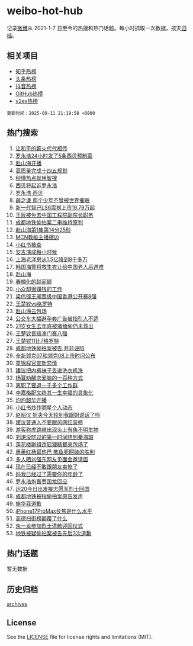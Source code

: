 # weibo-hot-hub

记录[微博](https://www.weibo.com)从 2021-1-7 日至今的热搜和热门话题。每小时抓取一次数据，按天[归档](archives)。

## 相关项目

- [知乎热榜](https://github.com/lonnyzhang423/zhihu-hot-hub)
- [头条热榜](https://github.com/lonnyzhang423/toutiao-hot-hub)
- [抖音热榜](https://github.com/lonnyzhang423/douyin-hot-hub)
- [GitHub热榜](https://github.com/lonnyzhang423/github-hot-hub)
- [v2ex热榜](https://github.com/lonnyzhang423/v2ex-hot-hub)


`更新时间：2025-09-11 21:19:58 +0800`

## 热门搜索

1. [让和平的薪火代代相传](https://m.weibo.cn/search?containerid=100103type%3D1%26t%3D10%26q%3D%23%E8%AE%A9%E5%92%8C%E5%B9%B3%E7%9A%84%E8%96%AA%E7%81%AB%E4%BB%A3%E4%BB%A3%E7%9B%B8%E4%BC%A0%23&stream_entry_id=51&isnewpage=1&extparam=seat%3D1%26filter_type%3Drealtimehot%26stream_entry_id%3D51%26c_type%3D51%26cate%3D10103%26q%3D%2523%25E8%25AE%25A9%25E5%2592%258C%25E5%25B9%25B3%25E7%259A%2584%25E8%2596%25AA%25E7%2581%25AB%25E4%25BB%25A3%25E4%25BB%25A3%25E7%259B%25B8%25E4%25BC%25A0%2523%26dgr%3D0%26pos%3D0%26display_time%3D1757596797%26pre_seqid%3D17575967979059278531149)
1. [罗永浩24小时发了5条西贝预制菜](https://m.weibo.cn/search?containerid=100103type%3D1%26t%3D10%26q%3D%23%E7%BD%97%E6%B0%B8%E6%B5%A924%E5%B0%8F%E6%97%B6%E5%8F%91%E4%BA%865%E6%9D%A1%E8%A5%BF%E8%B4%9D%E9%A2%84%E5%88%B6%E8%8F%9C%23&stream_entry_id=31&isnewpage=1&extparam=seat%3D1%26pos%3D0%26realpos%3D1%26stream_entry_id%3D31%26lcate%3D5001%26filter_type%3Drealtimehot%26c_type%3D31%26band_rank%3D1%26cate%3D5001%26q%3D%2523%25E7%25BD%2597%25E6%25B0%25B8%25E6%25B5%25A924%25E5%25B0%258F%25E6%2597%25B6%25E5%258F%2591%25E4%25BA%25865%25E6%259D%25A1%25E8%25A5%25BF%25E8%25B4%259D%25E9%25A2%2584%25E5%2588%25B6%25E8%258F%259C%2523%26dgr%3D0%26flag%3D16%26display_time%3D1757596797%26pre_seqid%3D17575967979059278531149)
1. [赴山海开播](https://m.weibo.cn/search?containerid=100103type%3D1%26t%3D10%26q%3D%E8%B5%B4%E5%B1%B1%E6%B5%B7%E5%BC%80%E6%92%AD&stream_entry_id=31&isnewpage=1&extparam=seat%3D1%26pos%3D1%26realpos%3D2%26stream_entry_id%3D31%26lcate%3D5001%26filter_type%3Drealtimehot%26c_type%3D31%26band_rank%3D2%26cate%3D5001%26q%3D%25E8%25B5%25B4%25E5%25B1%25B1%25E6%25B5%25B7%25E5%25BC%2580%25E6%2592%25AD%26dgr%3D0%26flag%3D16%26display_time%3D1757596797%26pre_seqid%3D17575967979059278531149)
1. [高质量完成十四五规划](https://m.weibo.cn/search?containerid=100103type%3D1%26t%3D10%26q%3D%23%E9%AB%98%E8%B4%A8%E9%87%8F%E5%AE%8C%E6%88%90%E5%8D%81%E5%9B%9B%E4%BA%94%E8%A7%84%E5%88%92%23&stream_entry_id=31&isnewpage=1&extparam=seat%3D1%26pos%3D2%26realpos%3D3%26stream_entry_id%3D31%26lcate%3D5001%26filter_type%3Drealtimehot%26c_type%3D31%26band_rank%3D3%26cate%3D5001%26q%3D%2523%25E9%25AB%2598%25E8%25B4%25A8%25E9%2587%258F%25E5%25AE%258C%25E6%2588%2590%25E5%258D%2581%25E5%259B%259B%25E4%25BA%2594%25E8%25A7%2584%25E5%2588%2592%2523%26dgr%3D0%26flag%3D0%26display_time%3D1757596797%26pre_seqid%3D17575967979059278531149)
1. [秒懂热点就用智搜](https://m.weibo.cn/search?containerid=100103type%3D1%26t%3D10%26q%3D%23%E7%A7%92%E6%87%82%E7%83%AD%E7%82%B9%E5%B0%B1%E7%94%A8%E6%99%BA%E6%90%9C%23&stream_entry_id=31&isnewpage=1&extparam=seat%3D1%26adid%3D300733%26pos%3D3%26stream_entry_id%3D31%26filter_type%3Drealtimehot%26is_ad_pos%3D1%26c_type%3D31%26band_rank%3D4%26q%3D%2523%25E7%25A7%2592%25E6%2587%2582%25E7%2583%25AD%25E7%2582%25B9%25E5%25B0%25B1%25E7%2594%25A8%25E6%2599%25BA%25E6%2590%259C%2523%26cate%3D5001%26dgr%3D0%26lcate%3D5001%26display_time%3D1757596797%26pre_seqid%3D17575967979059278531149)
1. [西贝将起诉罗永浩](https://m.weibo.cn/search?containerid=100103type%3D1%26t%3D10%26q%3D%23%E8%A5%BF%E8%B4%9D%E5%B0%86%E8%B5%B7%E8%AF%89%E7%BD%97%E6%B0%B8%E6%B5%A9%23&stream_entry_id=31&isnewpage=1&extparam=seat%3D1%26pos%3D4%26realpos%3D4%26stream_entry_id%3D31%26lcate%3D5001%26filter_type%3Drealtimehot%26c_type%3D31%26band_rank%3D4%26cate%3D5001%26q%3D%2523%25E8%25A5%25BF%25E8%25B4%259D%25E5%25B0%2586%25E8%25B5%25B7%25E8%25AF%2589%25E7%25BD%2597%25E6%25B0%25B8%25E6%25B5%25A9%2523%26dgr%3D0%26flag%3D1%26display_time%3D1757596797%26pre_seqid%3D17575967979059278531149)
1. [罗永浩 西贝](https://m.weibo.cn/search?containerid=100103type%3D1%26t%3D10%26q%3D%E7%BD%97%E6%B0%B8%E6%B5%A9+%E8%A5%BF%E8%B4%9D&stream_entry_id=31&isnewpage=1&extparam=seat%3D1%26pos%3D5%26realpos%3D5%26stream_entry_id%3D31%26lcate%3D5001%26filter_type%3Drealtimehot%26c_type%3D31%26band_rank%3D5%26cate%3D5001%26q%3D%25E7%25BD%2597%25E6%25B0%25B8%25E6%25B5%25A9%2520%25E8%25A5%25BF%25E8%25B4%259D%26dgr%3D0%26flag%3D1%26display_time%3D1757596797%26pre_seqid%3D17575967979059278531149)
1. [薛之谦 那个少年不曾被世界催眠](https://m.weibo.cn/search?containerid=100103type%3D1%26t%3D10%26q%3D%E8%96%9B%E4%B9%8B%E8%B0%A6+%E9%82%A3%E4%B8%AA%E5%B0%91%E5%B9%B4%E4%B8%8D%E6%9B%BE%E8%A2%AB%E4%B8%96%E7%95%8C%E5%82%AC%E7%9C%A0&stream_entry_id=31&isnewpage=1&extparam=seat%3D1%26pos%3D6%26realpos%3D6%26stream_entry_id%3D31%26lcate%3D5001%26filter_type%3Drealtimehot%26c_type%3D31%26band_rank%3D6%26cate%3D5001%26q%3D%25E8%2596%259B%25E4%25B9%258B%25E8%25B0%25A6%2520%25E9%2582%25A3%25E4%25B8%25AA%25E5%25B0%2591%25E5%25B9%25B4%25E4%25B8%258D%25E6%259B%25BE%25E8%25A2%25AB%25E4%25B8%2596%25E7%2595%258C%25E5%2582%25AC%25E7%259C%25A0%26dgr%3D0%26flag%3D16%26display_time%3D1757596797%26pre_seqid%3D17575967979059278531149)
1. [新一代智己LS6震撼上市19.79万起](https://m.weibo.cn/search?containerid=100103type%3D1%26t%3D296%26q%3D%23%E6%B2%B7%E9%92%B8%E6%BB%9E%E6%88%9F%23&hide_search_bar=1&replace_title=+)
1. [王辰被免去中国工程院副院长职务](https://m.weibo.cn/search?containerid=100103type%3D1%26t%3D10%26q%3D%23%E7%8E%8B%E8%BE%B0%E8%A2%AB%E5%85%8D%E5%8E%BB%E4%B8%AD%E5%9B%BD%E5%B7%A5%E7%A8%8B%E9%99%A2%E5%89%AF%E9%99%A2%E9%95%BF%E8%81%8C%E5%8A%A1%23&stream_entry_id=31&isnewpage=1&extparam=seat%3D1%26pos%3D8%26realpos%3D7%26stream_entry_id%3D31%26lcate%3D5001%26filter_type%3Drealtimehot%26c_type%3D31%26band_rank%3D7%26cate%3D5001%26q%3D%2523%25E7%258E%258B%25E8%25BE%25B0%25E8%25A2%25AB%25E5%2585%258D%25E5%258E%25BB%25E4%25B8%25AD%25E5%259B%25BD%25E5%25B7%25A5%25E7%25A8%258B%25E9%2599%25A2%25E5%2589%25AF%25E9%2599%25A2%25E9%2595%25BF%25E8%2581%258C%25E5%258A%25A1%2523%26dgr%3D0%26flag%3D0%26display_time%3D1757596797%26pre_seqid%3D17575967979059278531149)
1. [成都地铁偷拍案二审维持原判](https://m.weibo.cn/search?containerid=100103type%3D1%26t%3D10%26q%3D%23%E6%88%90%E9%83%BD%E5%9C%B0%E9%93%81%E5%81%B7%E6%8B%8D%E6%A1%88%E4%BA%8C%E5%AE%A1%E7%BB%B4%E6%8C%81%E5%8E%9F%E5%88%A4%23&stream_entry_id=31&isnewpage=1&extparam=seat%3D1%26pos%3D9%26realpos%3D8%26stream_entry_id%3D31%26lcate%3D5001%26filter_type%3Drealtimehot%26c_type%3D31%26band_rank%3D8%26cate%3D5001%26q%3D%2523%25E6%2588%2590%25E9%2583%25BD%25E5%259C%25B0%25E9%2593%2581%25E5%2581%25B7%25E6%258B%258D%25E6%25A1%2588%25E4%25BA%258C%25E5%25AE%25A1%25E7%25BB%25B4%25E6%258C%2581%25E5%258E%259F%25E5%2588%25A4%2523%26dgr%3D0%26flag%3D0%26display_time%3D1757596797%26pre_seqid%3D17575967979059278531149)
1. [赴山海第1集第14分25秒](https://m.weibo.cn/search?containerid=100103type%3D1%26t%3D10%26q%3D%E8%B5%B4%E5%B1%B1%E6%B5%B7%E7%AC%AC1%E9%9B%86%E7%AC%AC14%E5%88%8625%E7%A7%92&stream_entry_id=31&isnewpage=1&extparam=seat%3D1%26pos%3D10%26realpos%3D9%26stream_entry_id%3D31%26lcate%3D5001%26filter_type%3Drealtimehot%26c_type%3D31%26band_rank%3D9%26cate%3D5001%26q%3D%25E8%25B5%25B4%25E5%25B1%25B1%25E6%25B5%25B7%25E7%25AC%25AC1%25E9%259B%2586%25E7%25AC%25AC14%25E5%2588%258625%25E7%25A7%2592%26dgr%3D0%26flag%3D1%26display_time%3D1757596797%26pre_seqid%3D17575967979059278531149)
1. [MCN教唆主播擦边](https://m.weibo.cn/search?containerid=100103type%3D1%26t%3D10%26q%3D%23MCN%E6%95%99%E5%94%86%E4%B8%BB%E6%92%AD%E6%93%A6%E8%BE%B9%23&stream_entry_id=31&isnewpage=1&extparam=seat%3D1%26pos%3D11%26realpos%3D10%26stream_entry_id%3D31%26lcate%3D5001%26filter_type%3Drealtimehot%26c_type%3D31%26band_rank%3D10%26cate%3D5001%26q%3D%2523MCN%25E6%2595%2599%25E5%2594%2586%25E4%25B8%25BB%25E6%2592%25AD%25E6%2593%25A6%25E8%25BE%25B9%2523%26dgr%3D0%26flag%3D1%26display_time%3D1757596797%26pre_seqid%3D17575967979059278531149)
1. [小红书被查](https://m.weibo.cn/search?containerid=100103type%3D1%26t%3D10%26q%3D%23%E5%B0%8F%E7%BA%A2%E4%B9%A6%E8%A2%AB%E6%9F%A5%23&stream_entry_id=31&isnewpage=1&extparam=seat%3D1%26pos%3D12%26realpos%3D11%26stream_entry_id%3D31%26lcate%3D5001%26filter_type%3Drealtimehot%26c_type%3D31%26band_rank%3D11%26cate%3D5001%26q%3D%2523%25E5%25B0%258F%25E7%25BA%25A2%25E4%25B9%25A6%25E8%25A2%25AB%25E6%259F%25A5%2523%26dgr%3D0%26flag%3D0%26display_time%3D1757596797%26pre_seqid%3D17575967979059278531149)
1. [安吉演成毅小时候](https://m.weibo.cn/search?containerid=100103type%3D1%26t%3D10%26q%3D%23%E5%AE%89%E5%90%89%E6%BC%94%E6%88%90%E6%AF%85%E5%B0%8F%E6%97%B6%E5%80%99%23&stream_entry_id=31&isnewpage=1&extparam=seat%3D1%26pos%3D13%26realpos%3D12%26stream_entry_id%3D31%26lcate%3D5001%26filter_type%3Drealtimehot%26c_type%3D31%26band_rank%3D12%26cate%3D5001%26q%3D%2523%25E5%25AE%2589%25E5%2590%2589%25E6%25BC%2594%25E6%2588%2590%25E6%25AF%2585%25E5%25B0%258F%25E6%2597%25B6%25E5%2580%2599%2523%26dgr%3D0%26flag%3D1%26display_time%3D1757596797%26pre_seqid%3D17575967979059278531149)
1. [上海老洋房从1.5亿降到8千多万](https://m.weibo.cn/search?containerid=100103type%3D1%26t%3D10%26q%3D%23%E4%B8%8A%E6%B5%B7%E8%80%81%E6%B4%8B%E6%88%BF%E4%BB%8E1.5%E4%BA%BF%E9%99%8D%E5%88%B08%E5%8D%83%E5%A4%9A%E4%B8%87%23&stream_entry_id=31&isnewpage=1&extparam=seat%3D1%26pos%3D14%26realpos%3D13%26stream_entry_id%3D31%26lcate%3D5001%26filter_type%3Drealtimehot%26c_type%3D31%26band_rank%3D13%26cate%3D5001%26q%3D%2523%25E4%25B8%258A%25E6%25B5%25B7%25E8%2580%2581%25E6%25B4%258B%25E6%2588%25BF%25E4%25BB%258E1.5%25E4%25BA%25BF%25E9%2599%258D%25E5%2588%25B08%25E5%258D%2583%25E5%25A4%259A%25E4%25B8%2587%2523%26dgr%3D0%26flag%3D0%26display_time%3D1757596797%26pre_seqid%3D17575967979059278531149)
1. [韩国海警将救生衣让给中国老人后遇难](https://m.weibo.cn/search?containerid=100103type%3D1%26t%3D10%26q%3D%23%E9%9F%A9%E5%9B%BD%E6%B5%B7%E8%AD%A6%E5%B0%86%E6%95%91%E7%94%9F%E8%A1%A3%E8%AE%A9%E7%BB%99%E4%B8%AD%E5%9B%BD%E8%80%81%E4%BA%BA%E5%90%8E%E9%81%87%E9%9A%BE%23&stream_entry_id=31&isnewpage=1&extparam=seat%3D1%26pos%3D15%26realpos%3D14%26stream_entry_id%3D31%26lcate%3D5001%26filter_type%3Drealtimehot%26c_type%3D31%26band_rank%3D14%26cate%3D5001%26q%3D%2523%25E9%259F%25A9%25E5%259B%25BD%25E6%25B5%25B7%25E8%25AD%25A6%25E5%25B0%2586%25E6%2595%2591%25E7%2594%259F%25E8%25A1%25A3%25E8%25AE%25A9%25E7%25BB%2599%25E4%25B8%25AD%25E5%259B%25BD%25E8%2580%2581%25E4%25BA%25BA%25E5%2590%258E%25E9%2581%2587%25E9%259A%25BE%2523%26dgr%3D0%26flag%3D1%26display_time%3D1757596797%26pre_seqid%3D17575967979059278531149)
1. [赴山海](https://m.weibo.cn/search?containerid=100103type%3D1%26t%3D10%26q%3D%E8%B5%B4%E5%B1%B1%E6%B5%B7&stream_entry_id=31&isnewpage=1&extparam=seat%3D1%26pos%3D16%26realpos%3D15%26stream_entry_id%3D31%26lcate%3D5001%26filter_type%3Drealtimehot%26c_type%3D31%26band_rank%3D15%26cate%3D5001%26q%3D%25E8%25B5%25B4%25E5%25B1%25B1%25E6%25B5%25B7%26dgr%3D0%26flag%3D0%26display_time%3D1757596797%26pre_seqid%3D17575967979059278531149)
1. [春楠化的赵丽颖](https://m.weibo.cn/search?containerid=100103type%3D1%26t%3D10%26q%3D%23%E6%98%A5%E6%A5%A0%E5%8C%96%E7%9A%84%E8%B5%B5%E4%B8%BD%E9%A2%96%23&stream_entry_id=31&isnewpage=1&extparam=seat%3D1%26pos%3D17%26realpos%3D16%26stream_entry_id%3D31%26lcate%3D5001%26filter_type%3Drealtimehot%26c_type%3D31%26band_rank%3D16%26cate%3D5001%26q%3D%2523%25E6%2598%25A5%25E6%25A5%25A0%25E5%258C%2596%25E7%259A%2584%25E8%25B5%25B5%25E4%25B8%25BD%25E9%25A2%2596%2523%26dgr%3D0%26flag%3D1%26display_time%3D1757596797%26pre_seqid%3D17575967979059278531149)
1. [小众却很赚钱的工作](https://m.weibo.cn/search?containerid=100103type%3D1%26t%3D10%26q%3D%E5%B0%8F%E4%BC%97%E5%8D%B4%E5%BE%88%E8%B5%9A%E9%92%B1%E7%9A%84%E5%B7%A5%E4%BD%9C&stream_entry_id=31&isnewpage=1&extparam=seat%3D1%26pos%3D18%26realpos%3D17%26stream_entry_id%3D31%26lcate%3D5001%26filter_type%3Drealtimehot%26c_type%3D31%26band_rank%3D17%26cate%3D5001%26q%3D%25E5%25B0%258F%25E4%25BC%2597%25E5%258D%25B4%25E5%25BE%2588%25E8%25B5%259A%25E9%2592%25B1%25E7%259A%2584%25E5%25B7%25A5%25E4%25BD%259C%26dgr%3D0%26flag%3D0%26display_time%3D1757596797%26pre_seqid%3D17575967979059278531149)
1. [梁伟铿王昶晋级中国香港公开赛8强](https://m.weibo.cn/search?containerid=100103type%3D1%26t%3D10%26q%3D%23%E6%A2%81%E4%BC%9F%E9%93%BF%E7%8E%8B%E6%98%B6%E6%99%8B%E7%BA%A7%E4%B8%AD%E5%9B%BD%E9%A6%99%E6%B8%AF%E5%85%AC%E5%BC%80%E8%B5%9B8%E5%BC%BA%23&stream_entry_id=31&isnewpage=1&extparam=seat%3D1%26pos%3D19%26realpos%3D18%26stream_entry_id%3D31%26lcate%3D5001%26filter_type%3Drealtimehot%26c_type%3D31%26band_rank%3D18%26cate%3D5001%26q%3D%2523%25E6%25A2%2581%25E4%25BC%259F%25E9%2593%25BF%25E7%258E%258B%25E6%2598%25B6%25E6%2599%258B%25E7%25BA%25A7%25E4%25B8%25AD%25E5%259B%25BD%25E9%25A6%2599%25E6%25B8%25AF%25E5%2585%25AC%25E5%25BC%2580%25E8%25B5%259B8%25E5%25BC%25BA%2523%26dgr%3D0%26flag%3D1%26display_time%3D1757596797%26pre_seqid%3D17575967979059278531149)
1. [王楚钦vs格罗特](https://m.weibo.cn/search?containerid=100103type%3D1%26t%3D10%26q%3D%23%E7%8E%8B%E6%A5%9A%E9%92%A6vs%E6%A0%BC%E7%BD%97%E7%89%B9%23&stream_entry_id=31&isnewpage=1&extparam=seat%3D1%26pos%3D20%26realpos%3D19%26stream_entry_id%3D31%26lcate%3D5001%26filter_type%3Drealtimehot%26c_type%3D31%26band_rank%3D19%26cate%3D5001%26q%3D%2523%25E7%258E%258B%25E6%25A5%259A%25E9%2592%25A6vs%25E6%25A0%25BC%25E7%25BD%2597%25E7%2589%25B9%2523%26dgr%3D0%26flag%3D1%26display_time%3D1757596797%26pre_seqid%3D17575967979059278531149)
1. [赴山海云包场](https://m.weibo.cn/search?containerid=100103type%3D1%26t%3D10%26q%3D%E8%B5%B4%E5%B1%B1%E6%B5%B7%E4%BA%91%E5%8C%85%E5%9C%BA&stream_entry_id=31&isnewpage=1&extparam=seat%3D1%26pos%3D21%26realpos%3D20%26stream_entry_id%3D31%26lcate%3D5001%26filter_type%3Drealtimehot%26c_type%3D31%26band_rank%3D20%26cate%3D5001%26q%3D%25E8%25B5%25B4%25E5%25B1%25B1%25E6%25B5%25B7%25E4%25BA%2591%25E5%258C%2585%25E5%259C%25BA%26dgr%3D0%26flag%3D0%26display_time%3D1757596797%26pre_seqid%3D17575967979059278531149)
1. [公交车大幅避孕套广告被指引人不适](https://m.weibo.cn/search?containerid=100103type%3D1%26t%3D10%26q%3D%23%E5%85%AC%E4%BA%A4%E8%BD%A6%E5%A4%A7%E5%B9%85%E9%81%BF%E5%AD%95%E5%A5%97%E5%B9%BF%E5%91%8A%E8%A2%AB%E6%8C%87%E5%BC%95%E4%BA%BA%E4%B8%8D%E9%80%82%23&stream_entry_id=31&isnewpage=1&extparam=seat%3D1%26pos%3D22%26realpos%3D21%26stream_entry_id%3D31%26lcate%3D5001%26filter_type%3Drealtimehot%26c_type%3D31%26band_rank%3D21%26cate%3D5001%26q%3D%2523%25E5%2585%25AC%25E4%25BA%25A4%25E8%25BD%25A6%25E5%25A4%25A7%25E5%25B9%2585%25E9%2581%25BF%25E5%25AD%2595%25E5%25A5%2597%25E5%25B9%25BF%25E5%2591%258A%25E8%25A2%25AB%25E6%258C%2587%25E5%25BC%2595%25E4%25BA%25BA%25E4%25B8%258D%25E9%2580%2582%2523%26dgr%3D0%26flag%3D0%26display_time%3D1757596797%26pre_seqid%3D17575967979059278531149)
1. [21岁女生去年底被骗缅甸仍未救出](https://m.weibo.cn/search?containerid=100103type%3D1%26t%3D10%26q%3D%2321%E5%B2%81%E5%A5%B3%E7%94%9F%E5%8E%BB%E5%B9%B4%E5%BA%95%E8%A2%AB%E9%AA%97%E7%BC%85%E7%94%B8%E4%BB%8D%E6%9C%AA%E6%95%91%E5%87%BA%23&stream_entry_id=31&isnewpage=1&extparam=seat%3D1%26pos%3D23%26realpos%3D22%26stream_entry_id%3D31%26lcate%3D5001%26filter_type%3Drealtimehot%26c_type%3D31%26band_rank%3D22%26cate%3D5001%26q%3D%252321%25E5%25B2%2581%25E5%25A5%25B3%25E7%2594%259F%25E5%258E%25BB%25E5%25B9%25B4%25E5%25BA%2595%25E8%25A2%25AB%25E9%25AA%2597%25E7%25BC%2585%25E7%2594%25B8%25E4%25BB%258D%25E6%259C%25AA%25E6%2595%2591%25E5%2587%25BA%2523%26dgr%3D0%26flag%3D0%26display_time%3D1757596797%26pre_seqid%3D17575967979059278531149)
1. [王楚钦晋级澳门赛八强](https://m.weibo.cn/search?containerid=100103type%3D1%26t%3D10%26q%3D%23%E7%8E%8B%E6%A5%9A%E9%92%A6%E6%99%8B%E7%BA%A7%E6%BE%B3%E9%97%A8%E8%B5%9B%E5%85%AB%E5%BC%BA%23&stream_entry_id=31&isnewpage=1&extparam=seat%3D1%26pos%3D24%26realpos%3D23%26stream_entry_id%3D31%26lcate%3D5001%26filter_type%3Drealtimehot%26c_type%3D31%26band_rank%3D23%26cate%3D5001%26q%3D%2523%25E7%258E%258B%25E6%25A5%259A%25E9%2592%25A6%25E6%2599%258B%25E7%25BA%25A7%25E6%25BE%25B3%25E9%2597%25A8%25E8%25B5%259B%25E5%2585%25AB%25E5%25BC%25BA%2523%26dgr%3D0%26flag%3D1%26display_time%3D1757596797%26pre_seqid%3D17575967979059278531149)
1. [王楚钦11比7格罗特](https://m.weibo.cn/search?containerid=100103type%3D1%26t%3D10%26q%3D%23%E7%8E%8B%E6%A5%9A%E9%92%A611%E6%AF%947%E6%A0%BC%E7%BD%97%E7%89%B9%23&stream_entry_id=31&isnewpage=1&extparam=seat%3D1%26pos%3D25%26realpos%3D24%26stream_entry_id%3D31%26lcate%3D5001%26filter_type%3Drealtimehot%26c_type%3D31%26band_rank%3D24%26cate%3D5001%26q%3D%2523%25E7%258E%258B%25E6%25A5%259A%25E9%2592%25A611%25E6%25AF%25947%25E6%25A0%25BC%25E7%25BD%2597%25E7%2589%25B9%2523%26dgr%3D0%26flag%3D1%26display_time%3D1757596797%26pre_seqid%3D17575967979059278531149)
1. [成都地铁偷拍案被告 并非诬陷](https://m.weibo.cn/search?containerid=100103type%3D1%26t%3D10%26q%3D%E6%88%90%E9%83%BD%E5%9C%B0%E9%93%81%E5%81%B7%E6%8B%8D%E6%A1%88%E8%A2%AB%E5%91%8A+%E5%B9%B6%E9%9D%9E%E8%AF%AC%E9%99%B7&stream_entry_id=31&isnewpage=1&extparam=seat%3D1%26pos%3D26%26realpos%3D25%26stream_entry_id%3D31%26lcate%3D5001%26filter_type%3Drealtimehot%26c_type%3D31%26band_rank%3D25%26cate%3D5001%26q%3D%25E6%2588%2590%25E9%2583%25BD%25E5%259C%25B0%25E9%2593%2581%25E5%2581%25B7%25E6%258B%258D%25E6%25A1%2588%25E8%25A2%25AB%25E5%2591%258A%2520%25E5%25B9%25B6%25E9%259D%259E%25E8%25AF%25AC%25E9%2599%25B7%26dgr%3D0%26flag%3D1%26display_time%3D1757596797%26pre_seqid%3D17575967979059278531149)
1. [全新领克07和领克08上市时间公布](https://m.weibo.cn/search?containerid=100103type%3D1%26t%3D10%26q%3D%23%E5%85%A8%E6%96%B0%E9%A2%86%E5%85%8B07%E5%92%8C%E9%A2%86%E5%85%8B08%E4%B8%8A%E5%B8%82%E6%97%B6%E9%97%B4%E5%85%AC%E5%B8%83%23&stream_entry_id=31&isnewpage=1&extparam=seat%3D1%26pos%3D27%26realpos%3D26%26stream_entry_id%3D31%26lcate%3D5001%26filter_type%3Drealtimehot%26c_type%3D31%26band_rank%3D26%26cate%3D5001%26q%3D%2523%25E5%2585%25A8%25E6%2596%25B0%25E9%25A2%2586%25E5%2585%258B07%25E5%2592%258C%25E9%25A2%2586%25E5%2585%258B08%25E4%25B8%258A%25E5%25B8%2582%25E6%2597%25B6%25E9%2597%25B4%25E5%2585%25AC%25E5%25B8%2583%2523%26dgr%3D0%26flag%3D1%26display_time%3D1757596797%26pre_seqid%3D17575967979059278531149)
1. [童锦程官宣新恋情](https://m.weibo.cn/search?containerid=100103type%3D1%26t%3D10%26q%3D%E7%AB%A5%E9%94%A6%E7%A8%8B%E5%AE%98%E5%AE%A3%E6%96%B0%E6%81%8B%E6%83%85&stream_entry_id=31&isnewpage=1&extparam=seat%3D1%26pos%3D28%26realpos%3D27%26stream_entry_id%3D31%26lcate%3D5001%26filter_type%3Drealtimehot%26c_type%3D31%26band_rank%3D27%26cate%3D5001%26q%3D%25E7%25AB%25A5%25E9%2594%25A6%25E7%25A8%258B%25E5%25AE%2598%25E5%25AE%25A3%25E6%2596%25B0%25E6%2581%258B%25E6%2583%2585%26dgr%3D0%26flag%3D0%26display_time%3D1757596797%26pre_seqid%3D17575967979059278531149)
1. [建议把内裤袜子丢进洗衣机洗](https://m.weibo.cn/search?containerid=100103type%3D1%26t%3D10%26q%3D%E5%BB%BA%E8%AE%AE%E6%8A%8A%E5%86%85%E8%A3%A4%E8%A2%9C%E5%AD%90%E4%B8%A2%E8%BF%9B%E6%B4%97%E8%A1%A3%E6%9C%BA%E6%B4%97&stream_entry_id=31&isnewpage=1&extparam=seat%3D1%26pos%3D29%26realpos%3D28%26stream_entry_id%3D31%26lcate%3D5001%26filter_type%3Drealtimehot%26c_type%3D31%26band_rank%3D28%26cate%3D5001%26q%3D%25E5%25BB%25BA%25E8%25AE%25AE%25E6%258A%258A%25E5%2586%2585%25E8%25A3%25A4%25E8%25A2%259C%25E5%25AD%2590%25E4%25B8%25A2%25E8%25BF%259B%25E6%25B4%2597%25E8%25A1%25A3%25E6%259C%25BA%25E6%25B4%2597%26dgr%3D0%26flag%3D0%26display_time%3D1757596797%26pre_seqid%3D17575967979059278531149)
1. [杨幂劝醒恋爱脑的一百种方式](https://m.weibo.cn/search?containerid=100103type%3D1%26t%3D10%26q%3D%E6%9D%A8%E5%B9%82%E5%8A%9D%E9%86%92%E6%81%8B%E7%88%B1%E8%84%91%E7%9A%84%E4%B8%80%E7%99%BE%E7%A7%8D%E6%96%B9%E5%BC%8F&stream_entry_id=31&isnewpage=1&extparam=seat%3D1%26pos%3D30%26realpos%3D29%26stream_entry_id%3D31%26lcate%3D5001%26filter_type%3Drealtimehot%26c_type%3D31%26band_rank%3D29%26cate%3D5001%26q%3D%25E6%259D%25A8%25E5%25B9%2582%25E5%258A%259D%25E9%2586%2592%25E6%2581%258B%25E7%2588%25B1%25E8%2584%2591%25E7%259A%2584%25E4%25B8%2580%25E7%2599%25BE%25E7%25A7%258D%25E6%2596%25B9%25E5%25BC%258F%26dgr%3D0%26flag%3D1%26display_time%3D1757596797%26pre_seqid%3D17575967979059278531149)
1. [离职了要退一千多个工作群](https://m.weibo.cn/search?containerid=100103type%3D1%26t%3D10%26q%3D%23%E7%A6%BB%E8%81%8C%E4%BA%86%E8%A6%81%E9%80%80%E4%B8%80%E5%8D%83%E5%A4%9A%E4%B8%AA%E5%B7%A5%E4%BD%9C%E7%BE%A4%23&stream_entry_id=31&isnewpage=1&extparam=seat%3D1%26pos%3D31%26realpos%3D30%26stream_entry_id%3D31%26lcate%3D5001%26filter_type%3Drealtimehot%26c_type%3D31%26band_rank%3D30%26cate%3D5001%26q%3D%2523%25E7%25A6%25BB%25E8%2581%258C%25E4%25BA%2586%25E8%25A6%2581%25E9%2580%2580%25E4%25B8%2580%25E5%258D%2583%25E5%25A4%259A%25E4%25B8%25AA%25E5%25B7%25A5%25E4%25BD%259C%25E7%25BE%25A4%2523%26dgr%3D0%26flag%3D0%26display_time%3D1757596797%26pre_seqid%3D17575967979059278531149)
1. [李嘉格配文终其一生幸福的具象化](https://m.weibo.cn/search?containerid=100103type%3D1%26t%3D10%26q%3D%23%E6%9D%8E%E5%98%89%E6%A0%BC%E9%85%8D%E6%96%87%E7%BB%88%E5%85%B6%E4%B8%80%E7%94%9F%E5%B9%B8%E7%A6%8F%E7%9A%84%E5%85%B7%E8%B1%A1%E5%8C%96%23&stream_entry_id=31&isnewpage=1&extparam=seat%3D1%26pos%3D32%26realpos%3D31%26stream_entry_id%3D31%26lcate%3D5001%26filter_type%3Drealtimehot%26c_type%3D31%26band_rank%3D31%26cate%3D5001%26q%3D%2523%25E6%259D%258E%25E5%2598%2589%25E6%25A0%25BC%25E9%2585%258D%25E6%2596%2587%25E7%25BB%2588%25E5%2585%25B6%25E4%25B8%2580%25E7%2594%259F%25E5%25B9%25B8%25E7%25A6%258F%25E7%259A%2584%25E5%2585%25B7%25E8%25B1%25A1%25E5%258C%2596%2523%26dgr%3D0%26flag%3D0%26display_time%3D1757596797%26pre_seqid%3D17575967979059278531149)
1. [灼灼韶华开播](https://m.weibo.cn/search?containerid=100103type%3D1%26t%3D10%26q%3D%23%E7%81%BC%E7%81%BC%E9%9F%B6%E5%8D%8E%E5%BC%80%E6%92%AD%23&stream_entry_id=31&isnewpage=1&extparam=seat%3D1%26pos%3D33%26realpos%3D32%26stream_entry_id%3D31%26lcate%3D5001%26filter_type%3Drealtimehot%26c_type%3D31%26band_rank%3D32%26cate%3D5001%26q%3D%2523%25E7%2581%25BC%25E7%2581%25BC%25E9%259F%25B6%25E5%258D%258E%25E5%25BC%2580%25E6%2592%25AD%2523%26dgr%3D0%26flag%3D1%26display_time%3D1757596797%26pre_seqid%3D17575967979059278531149)
1. [小红书炒作明星个人动态](https://m.weibo.cn/search?containerid=100103type%3D1%26t%3D10%26q%3D%23%E5%B0%8F%E7%BA%A2%E4%B9%A6%E7%82%92%E4%BD%9C%E6%98%8E%E6%98%9F%E4%B8%AA%E4%BA%BA%E5%8A%A8%E6%80%81%23&stream_entry_id=31&isnewpage=1&extparam=seat%3D1%26pos%3D34%26realpos%3D33%26stream_entry_id%3D31%26lcate%3D5001%26filter_type%3Drealtimehot%26c_type%3D31%26band_rank%3D33%26cate%3D5001%26q%3D%2523%25E5%25B0%258F%25E7%25BA%25A2%25E4%25B9%25A6%25E7%2582%2592%25E4%25BD%259C%25E6%2598%258E%25E6%2598%259F%25E4%25B8%25AA%25E4%25BA%25BA%25E5%258A%25A8%25E6%2580%2581%2523%26dgr%3D0%26flag%3D0%26display_time%3D1757596797%26pre_seqid%3D17575967979059278531149)
1. [赵昭仪 姐夫今天轮到我跟姐说话了吗](https://m.weibo.cn/search?containerid=100103type%3D1%26t%3D10%26q%3D%E8%B5%B5%E6%98%AD%E4%BB%AA+%E5%A7%90%E5%A4%AB%E4%BB%8A%E5%A4%A9%E8%BD%AE%E5%88%B0%E6%88%91%E8%B7%9F%E5%A7%90%E8%AF%B4%E8%AF%9D%E4%BA%86%E5%90%97&stream_entry_id=31&isnewpage=1&extparam=seat%3D1%26pos%3D35%26realpos%3D34%26stream_entry_id%3D31%26lcate%3D5001%26filter_type%3Drealtimehot%26c_type%3D31%26band_rank%3D34%26cate%3D5001%26q%3D%25E8%25B5%25B5%25E6%2598%25AD%25E4%25BB%25AA%2520%25E5%25A7%2590%25E5%25A4%25AB%25E4%25BB%258A%25E5%25A4%25A9%25E8%25BD%25AE%25E5%2588%25B0%25E6%2588%2591%25E8%25B7%259F%25E5%25A7%2590%25E8%25AF%25B4%25E8%25AF%259D%25E4%25BA%2586%25E5%2590%2597%26dgr%3D0%26flag%3D0%26display_time%3D1757596797%26pre_seqid%3D17575967979059278531149)
1. [建议普通人不要跟风网红装修](https://m.weibo.cn/search?containerid=100103type%3D1%26t%3D10%26q%3D%E5%BB%BA%E8%AE%AE%E6%99%AE%E9%80%9A%E4%BA%BA%E4%B8%8D%E8%A6%81%E8%B7%9F%E9%A3%8E%E7%BD%91%E7%BA%A2%E8%A3%85%E4%BF%AE&stream_entry_id=31&isnewpage=1&extparam=seat%3D1%26pos%3D36%26realpos%3D35%26stream_entry_id%3D31%26lcate%3D5001%26filter_type%3Drealtimehot%26c_type%3D31%26band_rank%3D35%26cate%3D5001%26q%3D%25E5%25BB%25BA%25E8%25AE%25AE%25E6%2599%25AE%25E9%2580%259A%25E4%25BA%25BA%25E4%25B8%258D%25E8%25A6%2581%25E8%25B7%259F%25E9%25A3%258E%25E7%25BD%2591%25E7%25BA%25A2%25E8%25A3%2585%25E4%25BF%25AE%26dgr%3D0%26flag%3D0%26display_time%3D1757596797%26pre_seqid%3D17575967979059278531149)
1. [游客称虎跳峡出现头上有角不明生物](https://m.weibo.cn/search?containerid=100103type%3D1%26t%3D10%26q%3D%23%E6%B8%B8%E5%AE%A2%E7%A7%B0%E8%99%8E%E8%B7%B3%E5%B3%A1%E5%87%BA%E7%8E%B0%E5%A4%B4%E4%B8%8A%E6%9C%89%E8%A7%92%E4%B8%8D%E6%98%8E%E7%94%9F%E7%89%A9%23&stream_entry_id=31&isnewpage=1&extparam=seat%3D1%26pos%3D37%26realpos%3D36%26stream_entry_id%3D31%26lcate%3D5001%26filter_type%3Drealtimehot%26c_type%3D31%26band_rank%3D36%26cate%3D5001%26q%3D%2523%25E6%25B8%25B8%25E5%25AE%25A2%25E7%25A7%25B0%25E8%2599%258E%25E8%25B7%25B3%25E5%25B3%25A1%25E5%2587%25BA%25E7%258E%25B0%25E5%25A4%25B4%25E4%25B8%258A%25E6%259C%2589%25E8%25A7%2592%25E4%25B8%258D%25E6%2598%258E%25E7%2594%259F%25E7%2589%25A9%2523%26dgr%3D0%26flag%3D0%26display_time%3D1757596797%26pre_seqid%3D17575967979059278531149)
1. [刘涛没吃过的第一时间想到秦海璐](https://m.weibo.cn/search?containerid=100103type%3D1%26t%3D10%26q%3D%E5%88%98%E6%B6%9B%E6%B2%A1%E5%90%83%E8%BF%87%E7%9A%84%E7%AC%AC%E4%B8%80%E6%97%B6%E9%97%B4%E6%83%B3%E5%88%B0%E7%A7%A6%E6%B5%B7%E7%92%90&stream_entry_id=31&isnewpage=1&extparam=seat%3D1%26pos%3D38%26realpos%3D37%26stream_entry_id%3D31%26lcate%3D5001%26filter_type%3Drealtimehot%26c_type%3D31%26band_rank%3D37%26cate%3D5001%26q%3D%25E5%2588%2598%25E6%25B6%259B%25E6%25B2%25A1%25E5%2590%2583%25E8%25BF%2587%25E7%259A%2584%25E7%25AC%25AC%25E4%25B8%2580%25E6%2597%25B6%25E9%2597%25B4%25E6%2583%25B3%25E5%2588%25B0%25E7%25A7%25A6%25E6%25B5%25B7%25E7%2592%2590%26dgr%3D0%26flag%3D1%26display_time%3D1757596797%26pre_seqid%3D17575967979059278531149)
1. [莲花楼剧组连狐狸精都来包场了](https://m.weibo.cn/search?containerid=100103type%3D1%26t%3D10%26q%3D%E8%8E%B2%E8%8A%B1%E6%A5%BC%E5%89%A7%E7%BB%84%E8%BF%9E%E7%8B%90%E7%8B%B8%E7%B2%BE%E9%83%BD%E6%9D%A5%E5%8C%85%E5%9C%BA%E4%BA%86&stream_entry_id=31&isnewpage=1&extparam=seat%3D1%26pos%3D39%26realpos%3D38%26stream_entry_id%3D31%26lcate%3D5001%26filter_type%3Drealtimehot%26c_type%3D31%26band_rank%3D38%26cate%3D5001%26q%3D%25E8%258E%25B2%25E8%258A%25B1%25E6%25A5%25BC%25E5%2589%25A7%25E7%25BB%2584%25E8%25BF%259E%25E7%258B%2590%25E7%258B%25B8%25E7%25B2%25BE%25E9%2583%25BD%25E6%259D%25A5%25E5%258C%2585%25E5%259C%25BA%25E4%25BA%2586%26dgr%3D0%26flag%3D0%26display_time%3D1757596797%26pre_seqid%3D17575967979059278531149)
1. [惠英红杨幂热巴 敬鱼死网破的胜利](https://m.weibo.cn/search?containerid=100103type%3D1%26t%3D10%26q%3D%E6%83%A0%E8%8B%B1%E7%BA%A2%E6%9D%A8%E5%B9%82%E7%83%AD%E5%B7%B4+%E6%95%AC%E9%B1%BC%E6%AD%BB%E7%BD%91%E7%A0%B4%E7%9A%84%E8%83%9C%E5%88%A9&stream_entry_id=31&isnewpage=1&extparam=seat%3D1%26pos%3D40%26realpos%3D39%26stream_entry_id%3D31%26lcate%3D5001%26filter_type%3Drealtimehot%26c_type%3D31%26band_rank%3D39%26cate%3D5001%26q%3D%25E6%2583%25A0%25E8%258B%25B1%25E7%25BA%25A2%25E6%259D%25A8%25E5%25B9%2582%25E7%2583%25AD%25E5%25B7%25B4%2520%25E6%2595%25AC%25E9%25B1%25BC%25E6%25AD%25BB%25E7%25BD%2591%25E7%25A0%25B4%25E7%259A%2584%25E8%2583%259C%25E5%2588%25A9%26dgr%3D0%26flag%3D0%26display_time%3D1757596797%26pre_seqid%3D17575967979059278531149)
1. [多人晒刘强东网友见面会邀请函](https://m.weibo.cn/search?containerid=100103type%3D1%26t%3D10%26q%3D%23%E5%A4%9A%E4%BA%BA%E6%99%92%E5%88%98%E5%BC%BA%E4%B8%9C%E7%BD%91%E5%8F%8B%E8%A7%81%E9%9D%A2%E4%BC%9A%E9%82%80%E8%AF%B7%E5%87%BD%23&stream_entry_id=31&isnewpage=1&extparam=seat%3D1%26pos%3D41%26realpos%3D40%26stream_entry_id%3D31%26lcate%3D5001%26filter_type%3Drealtimehot%26c_type%3D31%26band_rank%3D40%26cate%3D5001%26q%3D%2523%25E5%25A4%259A%25E4%25BA%25BA%25E6%2599%2592%25E5%2588%2598%25E5%25BC%25BA%25E4%25B8%259C%25E7%25BD%2591%25E5%258F%258B%25E8%25A7%2581%25E9%259D%25A2%25E4%25BC%259A%25E9%2582%2580%25E8%25AF%25B7%25E5%2587%25BD%2523%26dgr%3D0%26flag%3D1%26display_time%3D1757596797%26pre_seqid%3D17575967979059278531149)
1. [现在已经不敢跟朋友卖惨了](https://m.weibo.cn/search?containerid=100103type%3D1%26t%3D10%26q%3D%E7%8E%B0%E5%9C%A8%E5%B7%B2%E7%BB%8F%E4%B8%8D%E6%95%A2%E8%B7%9F%E6%9C%8B%E5%8F%8B%E5%8D%96%E6%83%A8%E4%BA%86&stream_entry_id=31&isnewpage=1&extparam=seat%3D1%26pos%3D42%26realpos%3D41%26stream_entry_id%3D31%26lcate%3D5001%26filter_type%3Drealtimehot%26c_type%3D31%26band_rank%3D41%26cate%3D5001%26q%3D%25E7%258E%25B0%25E5%259C%25A8%25E5%25B7%25B2%25E7%25BB%258F%25E4%25B8%258D%25E6%2595%25A2%25E8%25B7%259F%25E6%259C%258B%25E5%258F%258B%25E5%258D%2596%25E6%2583%25A8%25E4%25BA%2586%26dgr%3D0%26flag%3D0%26display_time%3D1757596797%26pre_seqid%3D17575967979059278531149)
1. [妈我已经过了需要你的年龄了](https://m.weibo.cn/search?containerid=100103type%3D1%26t%3D10%26q%3D%E5%A6%88%E6%88%91%E5%B7%B2%E7%BB%8F%E8%BF%87%E4%BA%86%E9%9C%80%E8%A6%81%E4%BD%A0%E7%9A%84%E5%B9%B4%E9%BE%84%E4%BA%86&stream_entry_id=31&isnewpage=1&extparam=seat%3D1%26pos%3D43%26realpos%3D42%26stream_entry_id%3D31%26lcate%3D5001%26filter_type%3Drealtimehot%26c_type%3D31%26band_rank%3D42%26cate%3D5001%26q%3D%25E5%25A6%2588%25E6%2588%2591%25E5%25B7%25B2%25E7%25BB%258F%25E8%25BF%2587%25E4%25BA%2586%25E9%259C%2580%25E8%25A6%2581%25E4%25BD%25A0%25E7%259A%2584%25E5%25B9%25B4%25E9%25BE%2584%25E4%25BA%2586%26dgr%3D0%26flag%3D0%26display_time%3D1757596797%26pre_seqid%3D17575967979059278531149)
1. [罗永浩炮轰贾国龙回应](https://m.weibo.cn/search?containerid=100103type%3D1%26t%3D10%26q%3D%23%E7%BD%97%E6%B0%B8%E6%B5%A9%E7%82%AE%E8%BD%B0%E8%B4%BE%E5%9B%BD%E9%BE%99%E5%9B%9E%E5%BA%94%23&stream_entry_id=31&isnewpage=1&extparam=seat%3D1%26pos%3D44%26realpos%3D43%26stream_entry_id%3D31%26lcate%3D5001%26filter_type%3Drealtimehot%26c_type%3D31%26band_rank%3D43%26cate%3D5001%26q%3D%2523%25E7%25BD%2597%25E6%25B0%25B8%25E6%25B5%25A9%25E7%2582%25AE%25E8%25BD%25B0%25E8%25B4%25BE%25E5%259B%25BD%25E9%25BE%2599%25E5%259B%259E%25E5%25BA%2594%2523%26dgr%3D0%26flag%3D1%26display_time%3D1757596797%26pre_seqid%3D17575967979059278531149)
1. [运20今日出发接志愿军烈士回国](https://m.weibo.cn/search?containerid=100103type%3D1%26t%3D10%26q%3D%23%E8%BF%9020%E4%BB%8A%E6%97%A5%E5%87%BA%E5%8F%91%E6%8E%A5%E5%BF%97%E6%84%BF%E5%86%9B%E7%83%88%E5%A3%AB%E5%9B%9E%E5%9B%BD%23&stream_entry_id=31&isnewpage=1&extparam=seat%3D1%26pos%3D45%26realpos%3D44%26stream_entry_id%3D31%26lcate%3D5001%26filter_type%3Drealtimehot%26c_type%3D31%26band_rank%3D44%26cate%3D5001%26q%3D%2523%25E8%25BF%259020%25E4%25BB%258A%25E6%2597%25A5%25E5%2587%25BA%25E5%258F%2591%25E6%258E%25A5%25E5%25BF%2597%25E6%2584%25BF%25E5%2586%259B%25E7%2583%2588%25E5%25A3%25AB%25E5%259B%259E%25E5%259B%25BD%2523%26dgr%3D0%26flag%3D0%26display_time%3D1757596797%26pre_seqid%3D17575967979059278531149)
1. [成都地铁被指偷拍案原告发声](https://m.weibo.cn/search?containerid=100103type%3D1%26t%3D10%26q%3D%23%E6%88%90%E9%83%BD%E5%9C%B0%E9%93%81%E8%A2%AB%E6%8C%87%E5%81%B7%E6%8B%8D%E6%A1%88%E5%8E%9F%E5%91%8A%E5%8F%91%E5%A3%B0%23&stream_entry_id=31&isnewpage=1&extparam=seat%3D1%26pos%3D46%26realpos%3D45%26stream_entry_id%3D31%26lcate%3D5001%26filter_type%3Drealtimehot%26c_type%3D31%26band_rank%3D45%26cate%3D5001%26q%3D%2523%25E6%2588%2590%25E9%2583%25BD%25E5%259C%25B0%25E9%2593%2581%25E8%25A2%25AB%25E6%258C%2587%25E5%2581%25B7%25E6%258B%258D%25E6%25A1%2588%25E5%258E%259F%25E5%2591%258A%25E5%258F%2591%25E5%25A3%25B0%2523%26dgr%3D0%26flag%3D1%26display_time%3D1757596797%26pre_seqid%3D17575967979059278531149)
1. [施华蔻道歉](https://m.weibo.cn/search?containerid=100103type%3D1%26t%3D10%26q%3D%E6%96%BD%E5%8D%8E%E8%94%BB%E9%81%93%E6%AD%89&stream_entry_id=31&isnewpage=1&extparam=seat%3D1%26pos%3D47%26realpos%3D46%26stream_entry_id%3D31%26lcate%3D5001%26filter_type%3Drealtimehot%26c_type%3D31%26band_rank%3D46%26cate%3D5001%26q%3D%25E6%2596%25BD%25E5%258D%258E%25E8%2594%25BB%25E9%2581%2593%25E6%25AD%2589%26dgr%3D0%26flag%3D0%26display_time%3D1757596797%26pre_seqid%3D17575967979059278531149)
1. [iPhone17ProMax长焦是什么水平](https://m.weibo.cn/search?containerid=100103type%3D1%26t%3D10%26q%3DiPhone17ProMax%E9%95%BF%E7%84%A6%E6%98%AF%E4%BB%80%E4%B9%88%E6%B0%B4%E5%B9%B3&stream_entry_id=31&isnewpage=1&extparam=seat%3D1%26pos%3D48%26realpos%3D47%26stream_entry_id%3D31%26lcate%3D5001%26filter_type%3Drealtimehot%26c_type%3D31%26band_rank%3D47%26cate%3D5001%26q%3DiPhone17ProMax%25E9%2595%25BF%25E7%2584%25A6%25E6%2598%25AF%25E4%25BB%2580%25E4%25B9%2588%25E6%25B0%25B4%25E5%25B9%25B3%26dgr%3D0%26flag%3D0%26display_time%3D1757596797%26pre_seqid%3D17575967979059278531149)
1. [高德扫街榜颠覆了什么](https://m.weibo.cn/search?containerid=100103type%3D1%26t%3D10%26q%3D%E9%AB%98%E5%BE%B7%E6%89%AB%E8%A1%97%E6%A6%9C%E9%A2%A0%E8%A6%86%E4%BA%86%E4%BB%80%E4%B9%88&stream_entry_id=31&isnewpage=1&extparam=seat%3D1%26pos%3D49%26realpos%3D48%26stream_entry_id%3D31%26lcate%3D5001%26filter_type%3Drealtimehot%26c_type%3D31%26band_rank%3D48%26cate%3D5001%26q%3D%25E9%25AB%2598%25E5%25BE%25B7%25E6%2589%25AB%25E8%25A1%2597%25E6%25A6%259C%25E9%25A2%25A0%25E8%25A6%2586%25E4%25BA%2586%25E4%25BB%2580%25E4%25B9%2588%26dgr%3D0%26flag%3D1%26display_time%3D1757596797%26pre_seqid%3D17575967979059278531149)
1. [朱一龙参加烈士遗骸迎回仪式](https://m.weibo.cn/search?containerid=100103type%3D1%26t%3D10%26q%3D%23%E6%9C%B1%E4%B8%80%E9%BE%99%E5%8F%82%E5%8A%A0%E7%83%88%E5%A3%AB%E9%81%97%E9%AA%B8%E8%BF%8E%E5%9B%9E%E4%BB%AA%E5%BC%8F%23&stream_entry_id=31&isnewpage=1&extparam=seat%3D1%26pos%3D50%26realpos%3D49%26stream_entry_id%3D31%26lcate%3D5001%26filter_type%3Drealtimehot%26c_type%3D31%26band_rank%3D49%26cate%3D5001%26q%3D%2523%25E6%259C%25B1%25E4%25B8%2580%25E9%25BE%2599%25E5%258F%2582%25E5%258A%25A0%25E7%2583%2588%25E5%25A3%25AB%25E9%2581%2597%25E9%25AA%25B8%25E8%25BF%258E%25E5%259B%259E%25E4%25BB%25AA%25E5%25BC%258F%2523%26dgr%3D0%26flag%3D0%26display_time%3D1757596797%26pre_seqid%3D17575967979059278531149)
1. [地铁被疑偷拍案被告先后3次道歉](https://m.weibo.cn/search?containerid=100103type%3D1%26t%3D10%26q%3D%23%E5%9C%B0%E9%93%81%E8%A2%AB%E7%96%91%E5%81%B7%E6%8B%8D%E6%A1%88%E8%A2%AB%E5%91%8A%E5%85%88%E5%90%8E3%E6%AC%A1%E9%81%93%E6%AD%89%23&stream_entry_id=31&isnewpage=1&extparam=seat%3D1%26pos%3D51%26realpos%3D50%26stream_entry_id%3D31%26lcate%3D5001%26filter_type%3Drealtimehot%26c_type%3D31%26band_rank%3D50%26cate%3D5001%26q%3D%2523%25E5%259C%25B0%25E9%2593%2581%25E8%25A2%25AB%25E7%2596%2591%25E5%2581%25B7%25E6%258B%258D%25E6%25A1%2588%25E8%25A2%25AB%25E5%2591%258A%25E5%2585%2588%25E5%2590%258E3%25E6%25AC%25A1%25E9%2581%2593%25E6%25AD%2589%2523%26dgr%3D0%26flag%3D0%26display_time%3D1757596797%26pre_seqid%3D17575967979059278531149)

## 热门话题

暂无数据

## 历史归档

[archives](archives)

## License

See the [LICENSE](LICENSE) file for license rights and limitations (MIT).
